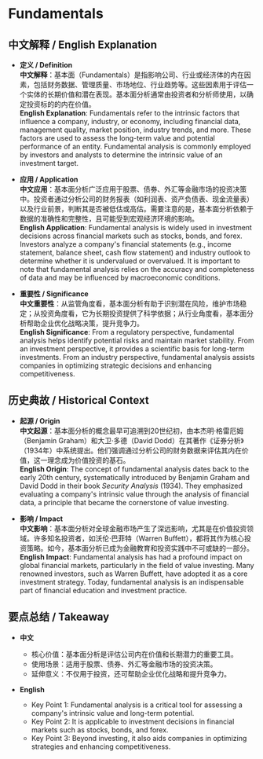 # Fundamentals

## 中文解释 / English Explanation

* **定义 / Definition**  
  **中文解释**：基本面（Fundamentals）是指影响公司、行业或经济体的内在因素，包括财务数据、管理质量、市场地位、行业趋势等。这些因素用于评估一个实体的长期价值和潜在表现。基本面分析通常由投资者和分析师使用，以确定投资标的的内在价值。  
  **English Explanation**: Fundamentals refer to the intrinsic factors that influence a company, industry, or economy, including financial data, management quality, market position, industry trends, and more. These factors are used to assess the long-term value and potential performance of an entity. Fundamental analysis is commonly employed by investors and analysts to determine the intrinsic value of an investment target.

* **应用 / Application**  
  **中文应用**：基本面分析广泛应用于股票、债券、外汇等金融市场的投资决策中。投资者通过分析公司的财务报表（如利润表、资产负债表、现金流量表）以及行业前景，判断其是否被低估或高估。需要注意的是，基本面分析依赖于数据的准确性和完整性，且可能受到宏观经济环境的影响。  
  **English Application**: Fundamental analysis is widely used in investment decisions across financial markets such as stocks, bonds, and forex. Investors analyze a company's financial statements (e.g., income statement, balance sheet, cash flow statement) and industry outlook to determine whether it is undervalued or overvalued. It is important to note that fundamental analysis relies on the accuracy and completeness of data and may be influenced by macroeconomic conditions.

* **重要性 / Significance**  
  **中文重要性**：从监管角度看，基本面分析有助于识别潜在风险，维护市场稳定；从投资角度看，它为长期投资提供了科学依据；从行业角度看，基本面分析帮助企业优化战略决策，提升竞争力。  
  **English Significance**: From a regulatory perspective, fundamental analysis helps identify potential risks and maintain market stability. From an investment perspective, it provides a scientific basis for long-term investments. From an industry perspective, fundamental analysis assists companies in optimizing strategic decisions and enhancing competitiveness.

## 历史典故 / Historical Context

* **起源 / Origin**  
  **中文起源**：基本面分析的概念最早可追溯到20世纪初，由本杰明·格雷厄姆（Benjamin Graham）和大卫·多德（David Dodd）在其著作《证券分析》（1934年）中系统提出。他们强调通过分析公司的财务数据来评估其内在价值，这一理念成为价值投资的基石。  
  **English Origin**: The concept of fundamental analysis dates back to the early 20th century, systematically introduced by Benjamin Graham and David Dodd in their book *Security Analysis* (1934). They emphasized evaluating a company's intrinsic value through the analysis of financial data, a principle that became the cornerstone of value investing.

* **影响 / Impact**  
  **中文影响**：基本面分析对全球金融市场产生了深远影响，尤其是在价值投资领域。许多知名投资者，如沃伦·巴菲特（Warren Buffett），都将其作为核心投资策略。如今，基本面分析已成为金融教育和投资实践中不可或缺的一部分。  
  **English Impact**: Fundamental analysis has had a profound impact on global financial markets, particularly in the field of value investing. Many renowned investors, such as Warren Buffett, have adopted it as a core investment strategy. Today, fundamental analysis is an indispensable part of financial education and investment practice.

## 要点总结 / Takeaway

* **中文**  
  - 核心价值：基本面分析是评估公司内在价值和长期潜力的重要工具。  
  - 使用场景：适用于股票、债券、外汇等金融市场的投资决策。  
  - 延伸意义：不仅用于投资，还可帮助企业优化战略和提升竞争力。  

* **English**  
  - Key Point 1: Fundamental analysis is a critical tool for assessing a company's intrinsic value and long-term potential.  
  - Key Point 2: It is applicable to investment decisions in financial markets such as stocks, bonds, and forex.  
  - Key Point 3: Beyond investing, it also aids companies in optimizing strategies and enhancing competitiveness.